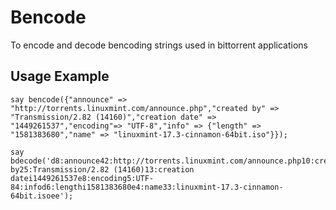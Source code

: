 # Bencode
To encode and decode bencoding strings used in bittorrent applications

## Usage Example
```perl6
say bencode({"announce" => "http://torrents.linuxmint.com/announce.php","created by" => "Transmission/2.82 (14160)","creation date" => "1449261537","encoding"=> "UTF-8","info" => {"length" => "1581383680","name" => "linuxmint-17.3-cinnamon-64bit.iso"}});

say bdecode('d8:announce42:http://torrents.linuxmint.com/announce.php10:created by25:Transmission/2.82 (14160)13:creation datei1449261537e8:encoding5:UTF-84:infod6:lengthi1581383680e4:name33:linuxmint-17.3-cinnamon-64bit.isoee');
